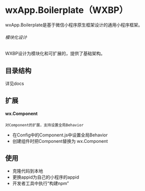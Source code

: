 ﻿# wxApp.Boilerplate（WXBP）

wxApp.Boilerplate是基于微信小程序原生框架设计的通用小程序框架。

###### 模块化设计

WXBP设计为模块化和可扩展的，提供了基础架构。

## 目录结构

详见docs

## 扩展

#### wx.Component
    对Component的扩展，支持设置全局Behavior
  * 在Config中的Component.js中设置全局Behavior
  * 创建组件时把Component替换为 wx.Component

## 使用
  * 克隆代码到本地
  * 更换appid为自己的小程序的appid
  * 开发者工具中执行“构建npm”
